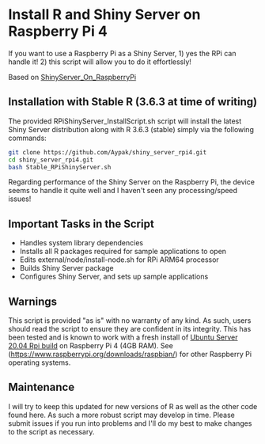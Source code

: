 # Install R and Shiny Server on Raspberry Pi 4

If you want to use a Raspberry Pi as a Shiny Server, 1) yes the RPi can handle it! 2) this script will allow you to do it effortlessly!

Based on [ShinyServer_On_RaspberryPi](https://github.com/pjaselin/ShinyServer_On_RaspberryPi)

## Installation with Stable R (3.6.3 at time of writing)

The provided RPiShinyServer_InstallScript.sh script will install the latest Shiny Server distribution along with R 3.6.3 (stable) simply via the following commands:

```bash
git clone https://github.com/Aypak/shiny_server_rpi4.git
cd shiny_server_rpi4.git
bash Stable_RPiShinyServer.sh
```

Regarding performance of the Shiny Server on the Raspberry Pi, the device seems to handle it quite well and I haven't seen any processing/speed issues!

## Important Tasks in the Script
- Handles system library dependencies
- Installs all R packages required for sample applications to open
- Edits external/node/install-node.sh for RPi ARM64 processor
- Builds Shiny Server package
- Configures Shiny Server, and sets up sample applications

## Warnings
This script is provided "as is" with no warranty of any kind. As such, users should read the script to ensure they are confident in its integrity. This has been tested and is known to work with a fresh install of [Ubuntu Server 20.04 Rpi build](http://cdimage.ubuntu.com/releases/20.04/release/ubuntu-20.04-preinstalled-server-arm64+raspi.img.xz) on Raspberry Pi 4 (4GB RAM). See (https://www.raspberrypi.org/downloads/raspbian/) for other Raspberry Pi operating systems.

## Maintenance
I will try to keep this updated for new versions of R as well as the other code found here. As such a more robust script may develop in time. Please submit issues if you run into problems and I'll do my best to make changes to the script as necessary.
